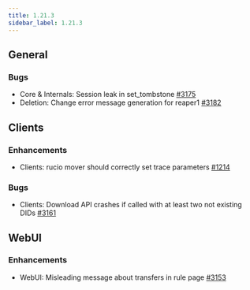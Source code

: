 ```yaml
---
title: 1.21.3
sidebar_label: 1.21.3
---
```


## General

### Bugs

- Core & Internals: Session leak in set_tombstone [#3175](https://github.com/rucio/rucio/issues/3175)
- Deletion: Change error message generation for reaper1  [#3182](https://github.com/rucio/rucio/issues/3182)

## Clients

### Enhancements

- Clients: rucio mover should correctly set trace parameters [#1214](https://github.com/rucio/rucio/issues/1214)

### Bugs

- Clients: Download API crashes if called with at least two not existing DIDs [#3161](https://github.com/rucio/rucio/issues/3161)

## WebUI

### Enhancements

- WebUI: Misleading message about transfers in rule page [#3153](https://github.com/rucio/rucio/issues/3153)
